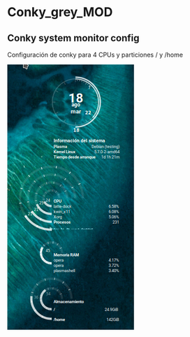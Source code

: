 # Conky_grey_MOD
## Conky system monitor config

Configuración de conky para 4 CPUs y particiones / y /home

![Screenshot](Screenshot.png)
